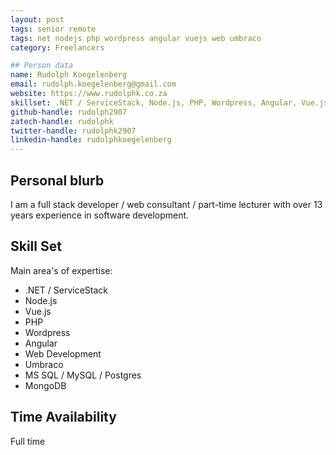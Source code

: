 ```yaml
---
layout: post
tags: senior remote
tags: net nodejs php wordpress angular vuejs web umbraco
category: Freelancers

## Person data
name: Rudolph Koegelenberg
email: rudolph.koegelenberg@gmail.com
website: https://www.rudolphk.co.za
skillset: .NET / ServiceStack, Node.js, PHP, Wordpress, Angular, Vue.js, Web Development, Umbraco
github-handle: rudolph2907
zatech-handle: rudolphk
twitter-handle: rudolphk2907
linkedin-handle: rudolphkoegelenberg
---
```


## Personal blurb

I am a full stack developer / web consultant / part-time lecturer with over 13 years experience in software development.

## Skill Set

Main area's of expertise:

- .NET / ServiceStack
- Node.js
- Vue.js
- PHP
- Wordpress
- Angular
- Web Development
- Umbraco
- MS SQL / MySQL / Postgres
- MongoDB

## Time Availability

Full time
